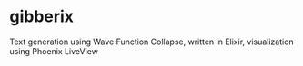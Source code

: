 # gibberix
Text generation using Wave Function Collapse, written in Elixir, visualization using Phoenix LiveView
